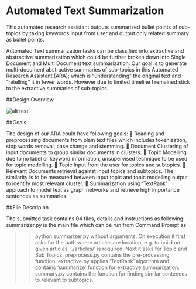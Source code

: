 # Automated Text Summarization

This automated research assistant outputs summarized bullet points of sub-topics by taking keywords input from user and output only related summary as bullet points.

Automated Text summarization tasks can be classified into extractive and abstractive summarization which could be further broken down into Single Document and Multi Document text summarization. Our goal is to generate multi-document abstractive summaries of sub-topics in this Automated Research Assistant (ARA); which is “understanding” the original text and “retelling” it in fewer words. However due to limited timeline I remained stick to the extractive summaries of sub-topics.

##Design Overview

![alt text](https://github.com/noumanriazkhan/text-summarization/blob/master/design.PNG)

##Goals

The design of our ARA could have following goals:
	Reading and preprocessing documents from plain text files which includes tokenization, stop words removal, case change and stemming.
	Document Clustering of input documents to group similar documents in clusters. 
	Topic Modelling due to no label or keyword information, unsupervised technique to be used for topic modelling.
	Topic Input from the user for topics and subtopics.
	Relevant Documents retrieval against input topics and subtopics. The similarity is to be measured between input topic and topic modelling output to identify most relevant cluster.
	Summarization using ‘TextRank’ approach to model text as graph networks and retrieve high importance sentences as summaries.

##File Descripion

The submitted task contains 04 files, details and instructions as following:
summarizer.py is the main file which can be run from Command Prompt as 
>>python summarizer.py
without arguments. On execution it first asks for the path where articles are location, e.g. to build on given articles, ‘./articles/’ is required. Next it asks for Topic and Sub Topics.
preprocess.py contains the pre-processing function.
extractive.py applies ‘TextRank’ algorithm and contains ‘summarize’ function for extractive summarization.
summary.py contains the function for finding similar sentences to relevant to subtopics.
